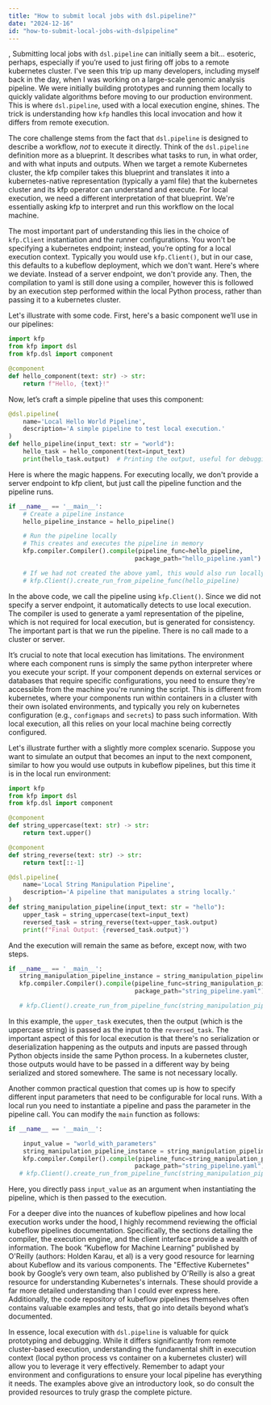 ```yaml
---
title: "How to submit local jobs with dsl.pipeline?"
date: "2024-12-16"
id: "how-to-submit-local-jobs-with-dslpipeline"
---
```


,  Submitting local jobs with `dsl.pipeline` can initially seem a bit… esoteric, perhaps, especially if you’re used to just firing off jobs to a remote kubernetes cluster. I've seen this trip up many developers, including myself back in the day, when I was working on a large-scale genomic analysis pipeline. We were initially building prototypes and running them locally to quickly validate algorithms before moving to our production environment. This is where `dsl.pipeline`, used with a local execution engine, shines. The trick is understanding how `kfp` handles this local invocation and how it differs from remote execution.

The core challenge stems from the fact that `dsl.pipeline` is designed to describe a workflow, *not* to execute it directly. Think of the `dsl.pipeline` definition more as a blueprint. It describes what tasks to run, in what order, and with what inputs and outputs. When we target a remote Kubernetes cluster, the kfp compiler takes this blueprint and translates it into a kubernetes-native representation (typically a yaml file) that the kubernetes cluster and its kfp operator can understand and execute. For local execution, we need a different interpretation of that blueprint. We're essentially asking kfp to interpret and run this workflow on the local machine.

The most important part of understanding this lies in the choice of `kfp.Client` instantiation and the runner configurations. You won't be specifying a kubernetes endpoint; instead, you’re opting for a local execution context. Typically you would use `kfp.Client()`, but in our case, this defaults to a kubeflow deployment, which we don't want. Here's where we deviate. Instead of a server endpoint, we don't provide any. Then, the compilation to yaml is still done using a compiler, however this is followed by an execution step performed within the local Python process, rather than passing it to a kubernetes cluster.

Let's illustrate with some code. First, here's a basic component we’ll use in our pipelines:

```python
import kfp
from kfp import dsl
from kfp.dsl import component

@component
def hello_component(text: str) -> str:
    return f"Hello, {text}!"

```

Now, let’s craft a simple pipeline that uses this component:

```python
@dsl.pipeline(
    name='Local Hello World Pipeline',
    description='A simple pipeline to test local execution.'
)
def hello_pipeline(input_text: str = "world"):
    hello_task = hello_component(text=input_text)
    print(hello_task.output)  # Printing the output, useful for debugging locally
```

Here is where the magic happens. For executing locally, we don't provide a server endpoint to kfp client, but just call the pipeline function and the pipeline runs.

```python
if __name__ == '__main__':
    # Create a pipeline instance
    hello_pipeline_instance = hello_pipeline()

    # Run the pipeline locally
    # This creates and executes the pipeline in memory
    kfp.compiler.Compiler().compile(pipeline_func=hello_pipeline,
                                   package_path="hello_pipeline.yaml")

    # If we had not created the above yaml, this would also run locally
    # kfp.Client().create_run_from_pipeline_func(hello_pipeline)

```

In the above code, we call the pipeline using `kfp.Client()`. Since we did not specify a server endpoint, it automatically detects to use local execution. The compiler is used to generate a yaml representation of the pipeline, which is not required for local execution, but is generated for consistency. The important part is that we run the pipeline. There is no call made to a cluster or server.

It’s crucial to note that local execution has limitations. The environment where each component runs is simply the same python interpreter where you execute your script. If your component depends on external services or databases that require specific configurations, you need to ensure they're accessible from the machine you're running the script. This is different from kubernetes, where your components run within containers in a cluster with their own isolated environments, and typically you rely on kubernetes configuration (e.g., `configmaps` and `secrets`) to pass such information. With local execution, all this relies on your local machine being correctly configured.

Let's illustrate further with a slightly more complex scenario. Suppose you want to simulate an output that becomes an input to the next component, similar to how you would use outputs in kubeflow pipelines, but this time it is in the local run environment:

```python
import kfp
from kfp import dsl
from kfp.dsl import component

@component
def string_uppercase(text: str) -> str:
    return text.upper()

@component
def string_reverse(text: str) -> str:
    return text[::-1]

@dsl.pipeline(
    name='Local String Manipulation Pipeline',
    description='A pipeline that manipulates a string locally.'
)
def string_manipulation_pipeline(input_text: str = "hello"):
    upper_task = string_uppercase(text=input_text)
    reversed_task = string_reverse(text=upper_task.output)
    print(f"Final Output: {reversed_task.output}")
```
And the execution will remain the same as before, except now, with two steps.
```python
if __name__ == '__main__':
   string_manipulation_pipeline_instance = string_manipulation_pipeline()
   kfp.compiler.Compiler().compile(pipeline_func=string_manipulation_pipeline,
                                   package_path="string_pipeline.yaml")

   # kfp.Client().create_run_from_pipeline_func(string_manipulation_pipeline)

```
In this example, the `upper_task` executes, then the output (which is the uppercase string) is passed as the input to the `reversed_task`. The important aspect of this for local execution is that there's no serialization or deserialization happening as the outputs and inputs are passed through Python objects inside the same Python process. In a kubernetes cluster, those outputs would have to be passed in a different way by being serialized and stored somewhere. The same is not necessary locally.

Another common practical question that comes up is how to specify different input parameters that need to be configurable for local runs. With a local run you need to instantiate a pipeline and pass the parameter in the pipeline call. You can modify the `main` function as follows:

```python
if __name__ == '__main__':

    input_value = "world_with_parameters"
    string_manipulation_pipeline_instance = string_manipulation_pipeline(input_text = input_value)
    kfp.compiler.Compiler().compile(pipeline_func=string_manipulation_pipeline,
                                   package_path="string_pipeline.yaml")
   # kfp.Client().create_run_from_pipeline_func(string_manipulation_pipeline, arguments={"input_text":input_value})
```
Here, you directly pass `input_value` as an argument when instantiating the pipeline, which is then passed to the execution.

For a deeper dive into the nuances of kubeflow pipelines and how local execution works under the hood, I highly recommend reviewing the official kubeflow pipelines documentation. Specifically, the sections detailing the compiler, the execution engine, and the client interface provide a wealth of information. The book “Kubeflow for Machine Learning” published by O'Reilly (authors: Holden Karau, et al) is a very good resource for learning about Kubeflow and its various components. The "Effective Kubernetes" book by Google’s very own team, also published by O'Reilly is also a great resource for understanding Kubernetes's internals. These should provide a far more detailed understanding than I could ever express here. Additionally, the code repository of kubeflow pipelines themselves often contains valuable examples and tests, that go into details beyond what’s documented.

In essence, local execution with `dsl.pipeline` is valuable for quick prototyping and debugging. While it differs significantly from remote cluster-based execution, understanding the fundamental shift in execution context (local python process vs container on a kubernetes cluster) will allow you to leverage it very effectively. Remember to adapt your environment and configurations to ensure your local pipeline has everything it needs. The examples above give an introductory look, so do consult the provided resources to truly grasp the complete picture.
